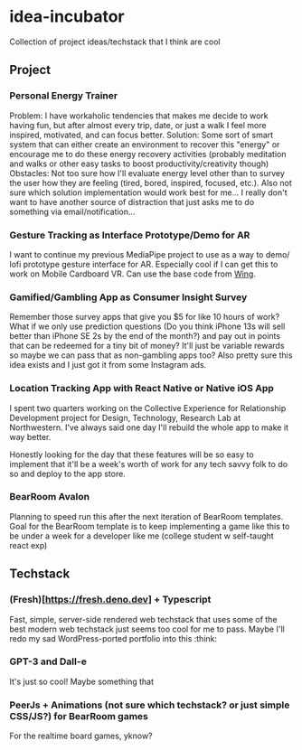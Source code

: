 # idea-incubator
Collection of project ideas/techstack that I think are cool

## Project

### Personal Energy Trainer
Problem: I have workaholic tendencies that makes me decide to work having fun, but after almost every trip, date, or just a walk I feel more inspired, motivated, and can focus better.
Solution: Some sort of smart system that can either create an environment to recover this "energy" or encourage me to do these energy recovery activities (probably meditation and walks or other easy tasks to boost productivity/creativity though)
Obstacles: Not too sure how I'll evaluate energy level other than to survey the user how they are feeling (tired, bored, inspired, focused, etc.). Also not sure which solution implementation would work best for me... I really don't want to have another source of distraction that just asks me to do something via email/notification...

### Gesture Tracking as Interface Prototype/Demo for AR

I want to continue my previous MediaPipe project to use as a way to demo/ lofi prototype gesture interface for AR. Especially cool if I can get this to work on Mobile Cardboard VR.
Can use the base code from [Wing](https://github.com/yvanchu/wing).

### Gamified/Gambling App as Consumer Insight Survey

Remember those survey apps that give you $5 for like 10 hours of work? What if we only use prediction questions (Do you think iPhone 13s will sell better than iPhone SE 2s by the end of the month?) and pay out in points that can be redeemed for a tiny bit of money? It'll just be variable rewards so maybe we can pass that as non-gambling apps too? Also pretty sure this idea exists and I just got it from some Instagram ads.

### Location Tracking App with React Native or Native iOS App
I spent two quarters working on the Collective Experience for Relationship Development project for Design, Technology, Research Lab at Northwestern. I've always said one day I'll rebuild the whole app to make it way better. 

Honestly looking for the day that these features will be so easy to implement that it'll be a week's worth of work for any tech savvy folk to do so and deploy to the app store.

### BearRoom Avalon
Planning to speed run this after the next iteration of BearRoom templates. Goal for the BearRoom template is to keep implementing a game like this to be under a week for a developer like me (college student w self-taught react exp)

## Techstack 

### (Fresh)[https://fresh.deno.dev] + Typescript
Fast, simple, server-side rendered web techstack that uses some of the best modern web techstack just seems too cool for me to pass. Maybe I'll redo my sad WordPress-ported portfolio into this :think:

### GPT-3 and Dall-e
It's just so cool! Maybe something that

### PeerJs + Animations (not sure which techstack? or just simple CSS/JS?) for BearRoom games
For the realtime board games, yknow?
